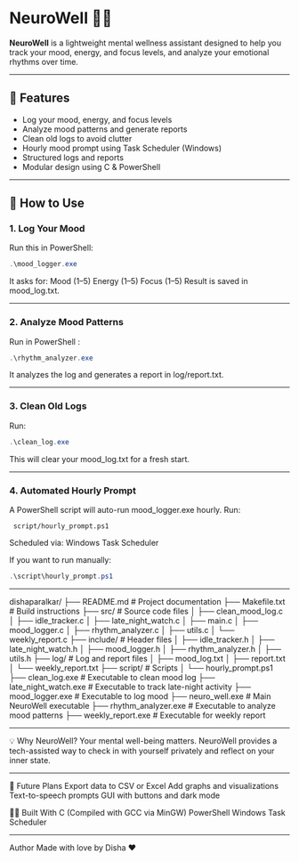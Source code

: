 # NeuroWell 🧠💖

**NeuroWell** is a lightweight mental wellness assistant designed to help you track your mood, energy, and focus levels, and analyze your emotional rhythms over time.

---
## 🌟 Features

- Log your mood, energy, and focus levels
- Analyze mood patterns and generate reports
- Clean old logs to avoid clutter
- Hourly mood prompt using Task Scheduler (Windows)
- Structured logs and reports
- Modular design using C & PowerShell
  
---

## 🚀 How to Use

### 1. **Log Your Mood**

Run this in PowerShell:

```powershell 
.\mood_logger.exe
```

It asks for:
Mood (1–5)
Energy (1–5)
Focus (1–5)
Result is saved in mood_log.txt.

---

### 2. **Analyze Mood Patterns**

Run in PowerShell :

```powershell
.\rhythm_analyzer.exe
```
It analyzes the log and generates a report in log/report.txt.

---
### 3. **Clean Old Logs**

Run:
```powershell
.\clean_log.exe
```
This will clear your mood_log.txt for a fresh start.

---

### 4. **Automated Hourly Prompt** 
A PowerShell script will auto-run mood_logger.exe hourly.
Run:
```
 script/hourly_prompt.ps1
```
Scheduled via: Windows Task Scheduler

If you want to run manually:
```powershell
.\script\hourly_prompt.ps1
```
---

dishaparalkar/
├── README.md                  # Project documentation
├── Makefile.txt                # Build instructions
├── src/                        # Source code files
│   ├── clean_mood_log.c
│   ├── idle_tracker.c
│   ├── late_night_watch.c
│   ├── main.c
│   ├── mood_logger.c
│   ├── rhythm_analyzer.c
│   ├── utils.c
│   └── weekly_report.c
├── include/                    # Header files
│   ├── idle_tracker.h
│   ├── late_night_watch.h
│   ├── mood_logger.h
│   ├── rhythm_analyzer.h
│   ├── utils.h
├── log/                        # Log and report files
│   ├── mood_log.txt
│   ├── report.txt
│   └── weekly_report.txt
├── script/                     # Scripts
│   └── hourly_prompt.ps1
├── clean_log.exe               # Executable to clean mood log
├── late_night_watch.exe        # Executable to track late-night activity
├── mood_logger.exe             # Executable to log mood
├── neuro_well.exe              # Main NeuroWell executable
├── rhythm_analyzer.exe         # Executable to analyze mood patterns
├── weekly_report.exe           # Executable for weekly report

---
💡 Why NeuroWell?
Your mental well-being matters. NeuroWell provides a tech-assisted way to check in with yourself privately and reflect on your inner state.

---

📅 Future Plans
Export data to CSV or Excel
Add graphs and visualizations
Text-to-speech prompts
GUI with buttons and dark mode

🧑‍💻 Built With
C (Compiled with GCC via MinGW)
PowerShell
Windows Task Scheduler

---

Author
Made with love by Disha ❤️

